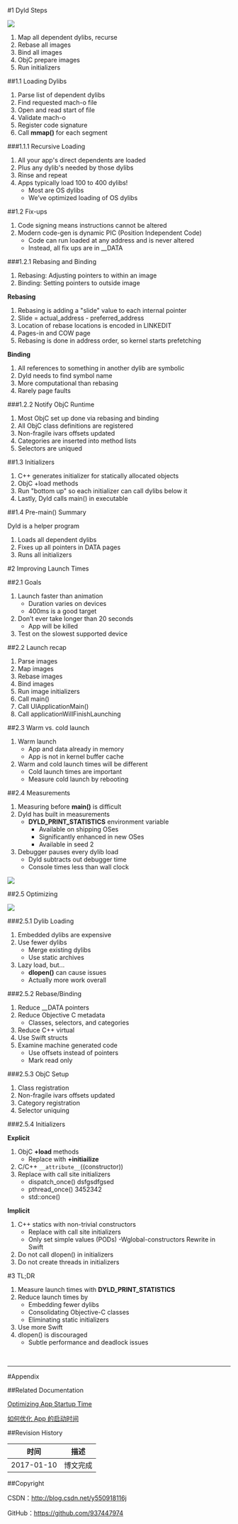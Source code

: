 #1 Dyld Steps

![](https://raw.githubusercontent.com/937447974/Blog/master/Resources/2017011001.png)

1. Map all dependent dylibs, recurse 
2. Rebase all images
3. Bind all images
4. ObjC prepare images
5. Run initializers

##1.1 Loading Dylibs

1. Parse list of dependent dylibs 
2. Find requested mach-o file 
3. Open and read start of file 
4. Validate mach-o
5. Register code signature
6. Call **mmap()** for each segment

###1.1.1 Recursive Loading

1. All your app's direct dependents are loaded 
2. Plus any dylib's needed by those dylibs 
3. Rinse and repeat
4. Apps typically load 100 to 400 dylibs!	- Most are OS dylibs	- We’ve optimized loading of OS dylibs

##1.2 Fix-ups

1. Code signing means instructions cannot be altered
2. Modern code-gen is dynamic PIC (Position Independent Code) 
	- Code can run loaded at any address and is never altered	- Instead, all fix ups are in __DATA

###1.2.1 Rebasing and Binding

1. Rebasing: Adjusting pointers to within an image 
2. Binding: Setting pointers to outside image

**Rebasing**

1. Rebasing is adding a "slide" value to each internal pointer 
2. Slide = actual_address - preferred_address
3. Location of rebase locations is encoded in LINKEDIT 
4. Pages-in and COW page
5. Rebasing is done in address order, so kernel starts prefetching

**Binding**

1. All references to something in another dylib are symbolic 
2. Dyld needs to find symbol name
3. More computational than rebasing
4. Rarely page faults

###1.2.2 Notify ObjC Runtime 

1. Most ObjC set up done via rebasing and binding 
2. All ObjC class definitions are registered 
3. Non-fragile ivars offsets updated
4. Categories are inserted into method lists 
5. Selectors are uniqued

##1.3 Initializers

1. C++ generates initializer for statically allocated objects 
2. ObjC +load methods
3. Run "bottom up" so each initializer can call dylibs below it
4. Lastly, Dyld calls main() in executable

##1.4 Pre-main() Summary

Dyld is a helper program
1. Loads all dependent dylibs
2. Fixes up all pointers in DATA pages 
3. Runs all initializers

#2 Improving Launch Times

##2.1 Goals

1. Launch faster than animation	- Duration varies on devices 
	- 400ms is a good target2. Don’t ever take longer than 20 seconds	- App will be killed3. Test on the slowest supported device

##2.2 Launch recap

1. Parse images2. Map images3. Rebase images4. Bind images5. Run image initializers 
6. Call main()
7. Call UIApplicationMain()
8. Call applicationWillFinishLaunching

##2.3 Warm vs. cold launch

1. Warm launch
	- App and data already in memory
	- App is not in kernel buffer cache2. Warm and cold launch times will be different	- Cold launch times are important
	- Measure cold launch by rebooting

##2.4 Measurements

1. Measuring before **main()** is difficult2. Dyld has built in measurements	- **DYLD_PRINT_STATISTICS** environment variable 
		- Available on shipping OSes		- Significantly enhanced in new OSes		- Available in seed 23. Debugger pauses every dylib load	- Dyld subtracts out debugger time 
	- Console times less than wall clock

![](https://raw.githubusercontent.com/937447974/Blog/master/Resources/2017011002.png)

##2.5 Optimizing

![](https://raw.githubusercontent.com/937447974/Blog/master/Resources/2017011003.png)

###2.5.1 Dylib Loading

1. Embedded dylibs are expensive2. Use fewer dylibs	- Merge existing dylibs
	- Use static archives3. Lazy load, but...
	- **dlopen()** can cause issues 
	- Actually more work overall

###2.5.2 Rebase/Binding

1. Reduce __DATA pointers2. Reduce Objective C metadata	- Classes, selectors, and categories3. Reduce C++ virtual4. Use Swift structs5. Examine machine generated code 
	- Use offsets instead of pointers
	- Mark read only

###2.5.3 ObjC Setup

1. Class registration
2. Non-fragile ivars offsets updated 
3. Category registration
4. Selector uniquing

###2.5.4 Initializers

**Explicit**

1. ObjC **+load** methods	- Replace with **+initiailize**2. C/C++ `__attribute__`((constructor))
3. Replace with call site initializers	- dispatch_once() dsfgsdfgsed	- pthread_once() 3452342	- std::once()

**Implicit**

1. C++ statics with non-trivial constructors
	- Replace with call site initializers 
	- Only set simple values (PODs) 
	-Wglobal-constructors
	Rewrite in Swift 2. Do not call dlopen() in initializers 
 3. Do not create threads in initializers

#3 TL;DR
1. Measure launch times with **DYLD_PRINT_STATISTICS** 
2. Reduce launch times by	- Embedding fewer dylibs
	- Consolidating Objective-C classes 
	- Eliminating static initializers3. Use more Swift
4.  dlopen() is discouraged	- Subtle performance and deadlock issues

&#160;

----------

#Appendix

##Related Documentation

[Optimizing App Startup Time](https://developer.apple.com/videos/play/wwdc2016/406/?time=55)

[如何优化 App 的启动时间](http://www.cocoachina.com/ios/20161102/17931.html)

##Revision History

| 时间 | 描述 |
| ---- | ---- |
| 2017-01-10 | 博文完成 |

##Copyright

CSDN：http://blog.csdn.net/y550918116j

GitHub：https://github.com/937447974